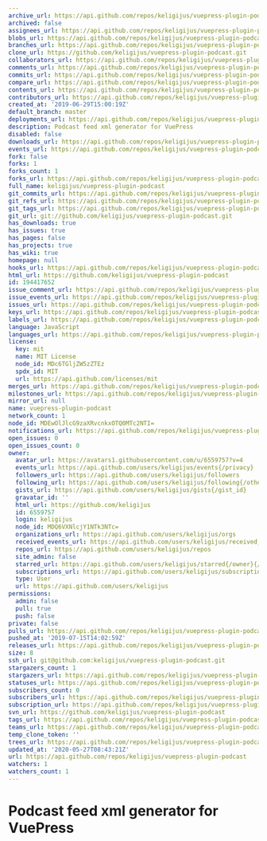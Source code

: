 ```yaml
---
archive_url: https://api.github.com/repos/keligijus/vuepress-plugin-podcast/{archive_format}{/ref}
archived: false
assignees_url: https://api.github.com/repos/keligijus/vuepress-plugin-podcast/assignees{/user}
blobs_url: https://api.github.com/repos/keligijus/vuepress-plugin-podcast/git/blobs{/sha}
branches_url: https://api.github.com/repos/keligijus/vuepress-plugin-podcast/branches{/branch}
clone_url: https://github.com/keligijus/vuepress-plugin-podcast.git
collaborators_url: https://api.github.com/repos/keligijus/vuepress-plugin-podcast/collaborators{/collaborator}
comments_url: https://api.github.com/repos/keligijus/vuepress-plugin-podcast/comments{/number}
commits_url: https://api.github.com/repos/keligijus/vuepress-plugin-podcast/commits{/sha}
compare_url: https://api.github.com/repos/keligijus/vuepress-plugin-podcast/compare/{base}...{head}
contents_url: https://api.github.com/repos/keligijus/vuepress-plugin-podcast/contents/{+path}
contributors_url: https://api.github.com/repos/keligijus/vuepress-plugin-podcast/contributors
created_at: '2019-06-29T15:00:19Z'
default_branch: master
deployments_url: https://api.github.com/repos/keligijus/vuepress-plugin-podcast/deployments
description: Podcast feed xml generator for VuePress
disabled: false
downloads_url: https://api.github.com/repos/keligijus/vuepress-plugin-podcast/downloads
events_url: https://api.github.com/repos/keligijus/vuepress-plugin-podcast/events
fork: false
forks: 1
forks_count: 1
forks_url: https://api.github.com/repos/keligijus/vuepress-plugin-podcast/forks
full_name: keligijus/vuepress-plugin-podcast
git_commits_url: https://api.github.com/repos/keligijus/vuepress-plugin-podcast/git/commits{/sha}
git_refs_url: https://api.github.com/repos/keligijus/vuepress-plugin-podcast/git/refs{/sha}
git_tags_url: https://api.github.com/repos/keligijus/vuepress-plugin-podcast/git/tags{/sha}
git_url: git://github.com/keligijus/vuepress-plugin-podcast.git
has_downloads: true
has_issues: true
has_pages: false
has_projects: true
has_wiki: true
homepage: null
hooks_url: https://api.github.com/repos/keligijus/vuepress-plugin-podcast/hooks
html_url: https://github.com/keligijus/vuepress-plugin-podcast
id: 194417652
issue_comment_url: https://api.github.com/repos/keligijus/vuepress-plugin-podcast/issues/comments{/number}
issue_events_url: https://api.github.com/repos/keligijus/vuepress-plugin-podcast/issues/events{/number}
issues_url: https://api.github.com/repos/keligijus/vuepress-plugin-podcast/issues{/number}
keys_url: https://api.github.com/repos/keligijus/vuepress-plugin-podcast/keys{/key_id}
labels_url: https://api.github.com/repos/keligijus/vuepress-plugin-podcast/labels{/name}
language: JavaScript
languages_url: https://api.github.com/repos/keligijus/vuepress-plugin-podcast/languages
license:
  key: mit
  name: MIT License
  node_id: MDc6TGljZW5zZTEz
  spdx_id: MIT
  url: https://api.github.com/licenses/mit
merges_url: https://api.github.com/repos/keligijus/vuepress-plugin-podcast/merges
milestones_url: https://api.github.com/repos/keligijus/vuepress-plugin-podcast/milestones{/number}
mirror_url: null
name: vuepress-plugin-podcast
network_count: 1
node_id: MDEwOlJlcG9zaXRvcnkxOTQ0MTc2NTI=
notifications_url: https://api.github.com/repos/keligijus/vuepress-plugin-podcast/notifications{?since,all,participating}
open_issues: 0
open_issues_count: 0
owner:
  avatar_url: https://avatars1.githubusercontent.com/u/6559757?v=4
  events_url: https://api.github.com/users/keligijus/events{/privacy}
  followers_url: https://api.github.com/users/keligijus/followers
  following_url: https://api.github.com/users/keligijus/following{/other_user}
  gists_url: https://api.github.com/users/keligijus/gists{/gist_id}
  gravatar_id: ''
  html_url: https://github.com/keligijus
  id: 6559757
  login: keligijus
  node_id: MDQ6VXNlcjY1NTk3NTc=
  organizations_url: https://api.github.com/users/keligijus/orgs
  received_events_url: https://api.github.com/users/keligijus/received_events
  repos_url: https://api.github.com/users/keligijus/repos
  site_admin: false
  starred_url: https://api.github.com/users/keligijus/starred{/owner}{/repo}
  subscriptions_url: https://api.github.com/users/keligijus/subscriptions
  type: User
  url: https://api.github.com/users/keligijus
permissions:
  admin: false
  pull: true
  push: false
private: false
pulls_url: https://api.github.com/repos/keligijus/vuepress-plugin-podcast/pulls{/number}
pushed_at: '2019-07-15T14:02:59Z'
releases_url: https://api.github.com/repos/keligijus/vuepress-plugin-podcast/releases{/id}
size: 8
ssh_url: git@github.com:keligijus/vuepress-plugin-podcast.git
stargazers_count: 1
stargazers_url: https://api.github.com/repos/keligijus/vuepress-plugin-podcast/stargazers
statuses_url: https://api.github.com/repos/keligijus/vuepress-plugin-podcast/statuses/{sha}
subscribers_count: 0
subscribers_url: https://api.github.com/repos/keligijus/vuepress-plugin-podcast/subscribers
subscription_url: https://api.github.com/repos/keligijus/vuepress-plugin-podcast/subscription
svn_url: https://github.com/keligijus/vuepress-plugin-podcast
tags_url: https://api.github.com/repos/keligijus/vuepress-plugin-podcast/tags
teams_url: https://api.github.com/repos/keligijus/vuepress-plugin-podcast/teams
temp_clone_token: ''
trees_url: https://api.github.com/repos/keligijus/vuepress-plugin-podcast/git/trees{/sha}
updated_at: '2020-05-27T08:43:21Z'
url: https://api.github.com/repos/keligijus/vuepress-plugin-podcast
watchers: 1
watchers_count: 1
---
```


# Podcast feed xml generator for VuePress